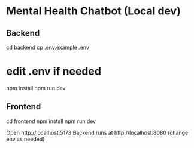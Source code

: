 # Mental Health Chatbot (Local dev)

## Backend
cd backend
cp .env.example .env
# edit .env if needed
npm install
npm run dev

## Frontend
cd frontend
npm install
npm run dev

Open http://localhost:5173
Backend runs at http://localhost:8080 (change env as needed)

